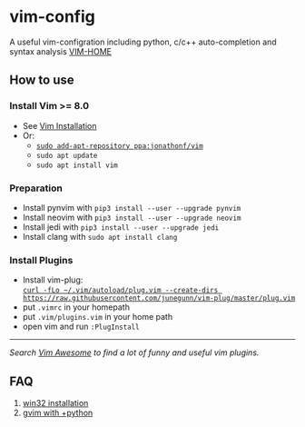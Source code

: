# vim-config  
A useful vim-configration including python, c/c++ auto-completion and syntax analysis  [VIM-HOME](https://www.vim.org)

## How to use

### Install Vim >= 8.0
- See [Vim Installation](https://github.com/vim/vim)  
- Or:
  - [`sudo add-apt-repository ppa:jonathonf/vim`](http://www.theubuntumaniac.com/2018/09/install-vim-810374-on-ubuntu-1604-1804.html)
  - `sudo apt update`
  - `sudo apt install vim`
  
### Preparation  
- Install pynvim with `pip3 install --user --upgrade pynvim`
- Install neovim with `pip3 install --user --upgrade neovim`
- Install jedi with `pip3 install --user --upgrade jedi`  
- Install clang with `sudo apt install clang`

### Install Plugins
- Install vim-plug:   
  [`curl -fLo ~/.vim/autoload/plug.vim --create-dirs https://raw.githubusercontent.com/junegunn/vim-plug/master/plug.vim`](https://github.com/junegunn/vim-plug)  
- put `.vimrc` in your homepath
- put `.vim/plugins.vim` in your home path  
- open vim and run `:PlugInstall`  
--------------
*Search [Vim Awesome](https://vimawesome.com/) to find a lot of funny and useful vim plugins.*

## FAQ
1. [win32 installation](https://github.com/vim/vim-win32-installer/releases/tag/v8.1.1830)
2. [gvim with +python](https://blog.csdn.net/weixin_44981444/article/details/89671461)
